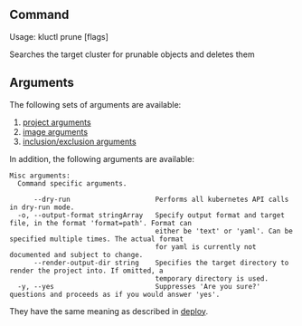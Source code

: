 <!-- This comment is uncommented when auto-synced to www-kluctl.io

---
title: "prune"
linkTitle: "prune"
weight: 10
description: >
    prune command
---
-->

## Command
<!-- BEGIN SECTION "prune" "Usage" false -->
Usage: kluctl prune [flags]

Searches the target cluster for prunable objects and deletes them
<!-- END SECTION -->

## Arguments
The following sets of arguments are available:
1. [project arguments](./common-arguments#project-arguments)
1. [image arguments](./common-arguments#image-arguments)
1. [inclusion/exclusion arguments](./common-arguments#inclusionexclusion-arguments)

In addition, the following arguments are available:
<!-- BEGIN SECTION "prune" "Misc arguments" true -->
```
Misc arguments:
  Command specific arguments.

      --dry-run                     Performs all kubernetes API calls in dry-run mode.
  -o, --output-format stringArray   Specify output format and target file, in the format 'format=path'. Format can
                                    either be 'text' or 'yaml'. Can be specified multiple times. The actual format
                                    for yaml is currently not documented and subject to change.
      --render-output-dir string    Specifies the target directory to render the project into. If omitted, a
                                    temporary directory is used.
  -y, --yes                         Suppresses 'Are you sure?' questions and proceeds as if you would answer 'yes'.

```
<!-- END SECTION -->

They have the same meaning as described in [deploy](#deploy).

